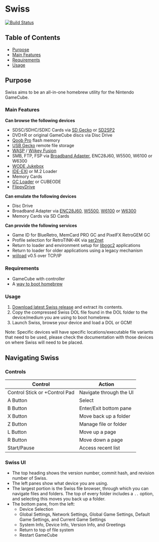 # Swiss

[![Build Status](https://github.com/emukidid/swiss-gc/actions/workflows/continuous-integration-workflow.yml/badge.svg)](https://github.com/emukidid/swiss-gc/actions/workflows/continuous-integration-workflow.yml)

## Table of Contents
 - [Purpose](#purpose)
 - [Main Features](#main-features)
 - [Requirements](#requirements)
 - [Usage](#usage)

## Purpose
Swiss aims to be an all-in-one homebrew utility for the Nintendo GameCube.

### Main Features
**Can browse the following devices**
- SDSC/SDHC/SDXC Cards via [SD Gecko](https://www.gc-forever.com/wiki/index.php?title=SDGecko) or [SD2SP2](https://github.com/Extrems/SD2SP2)
- DVD±R or original GameCube discs via Disc Drive
- [Qoob Pro](https://www.gc-forever.com/wiki/index.php?title=Qoob) flash memory
- [USB Gecko](https://www.gc-forever.com/wiki/index.php?title=USBGecko) remote file storage
- [WASP](https://www.gc-forever.com/wiki/index.php?title=WASP_Fusion) / [Wiikey Fusion](https://www.gc-forever.com/wiki/index.php?title=Wiikey_Fusion)
- SMB, FTP, FSP via [Broadband Adapter](https://www.gc-forever.com/wiki/index.php?title=Broadband_Adapter), ENC28J60, W5500, W6100 or W6300
- [WODE Jukebox](https://www.gc-forever.com/wiki/index.php?title=Wii_Optical_Drive_Emulator)
- [IDE-EXI](https://www.gc-forever.com/wiki/index.php?title=IDE-EXI) or M.2 Loader
- Memory Cards
- [GC Loader](https://www.gc-forever.com/wiki/index.php?title=GCLoader) or CUBEODE
- [FlippyDrive](https://www.gc-forever.com/wiki/index.php?title=FlippyDrive)

**Can emulate the following devices**
- Disc Drive
- Broadband Adapter via [ENC28J60](https://www.microchip.com/en-us/product/enc28j60), [W5500](https://wiznet.io/products/iethernet-chips/w5500), [W6100](https://wiznet.io/products/iethernet-chips/w6100) or [W6300](https://wiznet.io/products/iethernet-chips/w6300)
- Memory Cards via SD Cards

**Can provide the following services**
- Game ID for BlueRetro, MemCard PRO GC and PixelFX RetroGEM GC
- Profile selection for RetroTINK-4K via [ser2net](https://github.com/cminyard/ser2net)
- Return to loader and environment setup for [libogc2](https://github.com/extremscorner/libogc2) applications
- Return to loader for older applications using a legacy mechanism
- [wiiload](https://wiibrew.org/wiki/Wiiload) v0.5 over TCP/IP

### Requirements
- GameCube with controller
- A [way to boot homebrew](https://www.gc-forever.com/wiki/index.php?title=Booting_homebrew)

### Usage
1. [Download latest Swiss release](https://github.com/emukidid/swiss-gc/releases/latest) and extract its contents.
2. Copy the compressed Swiss DOL file found in the DOL folder to the device/medium you are using to boot homebrew.
3. Launch Swiss, browse your device and load a DOL or GCM!

Note: Specific devices will have specific locations/executable file variants that need to be used, please check the documentation with those devices on where Swiss will need to be placed.

## Navigating Swiss
### Controls
| Control                       | Action                  |
| ----------------------------- | ----------------------- |
| Control Stick or +Control Pad | Navigate through the UI |
| A Button                      | Select                  |
| B Button                      | Enter/Exit bottom pane  |
| X Button                      | Move back up a folder   |
| Z Button                      | Manage file or folder   |
| L Button                      | Move up a page          |
| R Button                      | Move down a page        |
| Start/Pause                   | Access recent list      |

### Swiss UI
- The top heading shows the version number, commit hash, and revision number of Swiss.
- The left panes show what device you are using.
- The largest portion is the Swiss file browser, through which you can navigate files and folders. The top of every folder includes a `..` option, and selecting this moves you back up a folder.
- The bottom pane, from the left:
    - Device Selection
    - Global Settings, Network Settings, Global Game Settings, Default Game Settings, and Current Game Settings
    - System Info, Device Info, Version Info, and Greetings
    - Return to top of file system
    - Restart GameCube
